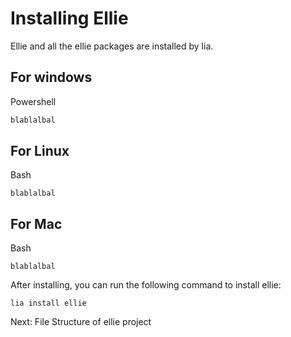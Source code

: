 # Installing Ellie

Ellie and all the ellie packages are installed by lia.

## For windows

Powershell

```powershell
blablalbal
```

## For Linux

Bash

```shell
blablalbal

```

## For Mac

Bash

```shell
blablalbal
```

After installing, you can run the following command to install ellie:

```shell
lia install ellie
```

Next: File Structure of ellie project
